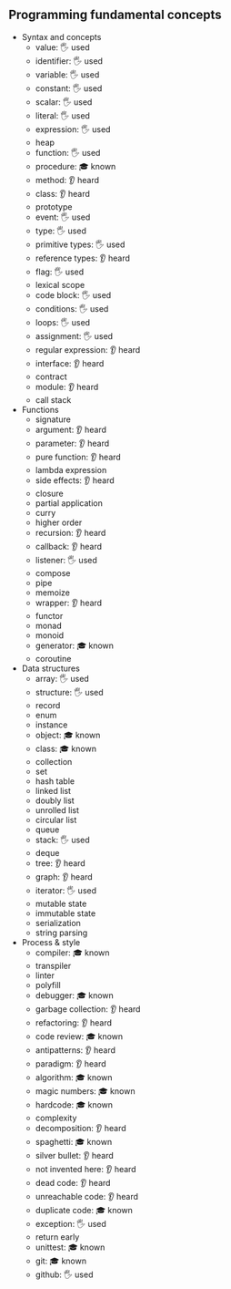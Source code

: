## Programming fundamental concepts

- Syntax and concepts
  - value: 🖐️ used
  - identifier: 🖐️ used
  - variable: 🖐️ used
  - constant: 🖐️ used
  - scalar: 🖐️ used
  - literal: 🖐️ used
  - expression: 🖐️ used
  - heap
  - function: 🖐️ used
  - procedure: 🎓 known
  - method: 👂 heard
  - class: 👂 heard
  - prototype
  - event: 🖐️ used
  - type: 🖐️ used
  - primitive types: 🖐️ used
  - reference types: 👂 heard
  - flag: 🖐️ used
  - lexical scope
  - code block: 🖐️ used
  - conditions: 🖐️ used
  - loops: 🖐️ used
  - assignment: 🖐️ used
  - regular expression: 👂 heard
  - interface: 👂 heard
  - contract
  - module: 👂 heard
  - call stack
- Functions
  - signature
  - argument: 👂 heard
  - parameter: 👂 heard
  - pure function: 👂 heard
  - lambda expression
  - side effects: 👂 heard
  - closure
  - partial application
  - curry
  - higher order
  - recursion: 👂 heard
  - callback: 👂 heard
  - listener: 🖐️ used
  - compose
  - pipe
  - memoize
  - wrapper: 👂 heard
  - functor
  - monad
  - monoid
  - generator: 🎓 known
  - coroutine
- Data structures
  - array: 🖐️ used
  - structure: 🖐️ used
  - record
  - enum
  - instance
  - object: 🎓 known
  - class: 🎓 known
  - collection
  - set
  - hash table
  - linked list
  - doubly list
  - unrolled list
  - circular list
  - queue
  - stack: 🖐️ used
  - deque
  - tree: 👂 heard
  - graph: 👂 heard
  - iterator: 🖐️ used
  - mutable state
  - immutable state
  - serialization
  - string parsing
- Process & style
  - compiler: 🎓 known
  - transpiler
  - linter
  - polyfill
  - debugger: 🎓 known
  - garbage collection: 👂 heard
  - refactoring: 👂 heard
  - code review: 🎓 known
  - antipatterns: 👂 heard
  - paradigm: 👂 heard
  - algorithm: 🎓 known
  - magic numbers: 🎓 known
  - hardcode: 🎓 known
  - complexity
  - decomposition: 👂 heard
  - spaghetti: 🎓 known
  - silver bullet: 👂 heard
  - not invented here: 👂 heard
  - dead code: 👂 heard
  - unreachable code: 👂 heard
  - duplicate code: 🎓 known
  - exception: 🖐️ used
  - return early
  - unittest: 🎓 known
  - git: 🎓 known
  - github: 🖐️ used
